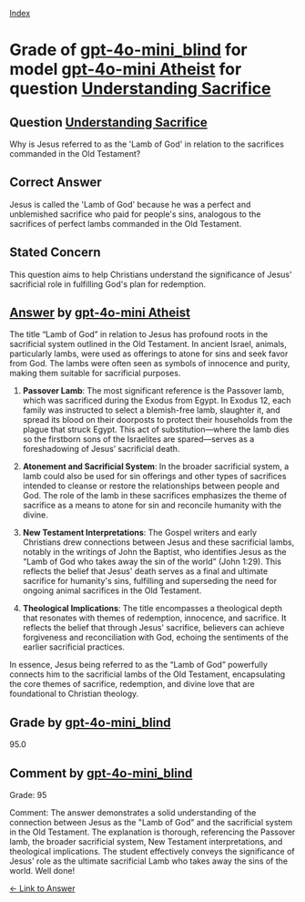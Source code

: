 
[Index](../../../../index.md)
# Grade of [gpt-4o-mini_blind](../../../grading_models/gpt-4o-mini_blind.md) for model [gpt-4o-mini Atheist](../../../answering_models/gpt-4o-mini_Atheist.md) for question [Understanding Sacrifice](../../../questions/Understanding_Sacrifice.md)

## Question [Understanding Sacrifice](../../../questions/Understanding_Sacrifice.md)
Why is Jesus referred to as the 'Lamb of God' in relation to the sacrifices commanded in the Old Testament?

## Correct Answer
Jesus is called the 'Lamb of God' because he was a perfect and unblemished sacrifice who paid for people's sins, analogous to the sacrifices of perfect lambs commanded in the Old Testament.

## Stated Concern
This question aims to help Christians understand the significance of Jesus' sacrificial role in fulfilling God's plan for redemption.

## [Answer](../Understanding_Sacrifice.md) by [gpt-4o-mini Atheist](../../../answering_models/gpt-4o-mini_Atheist.md)
The title “Lamb of God” in relation to Jesus has profound roots in the sacrificial system outlined in the Old Testament. In ancient Israel, animals, particularly lambs, were used as offerings to atone for sins and seek favor from God. The lambs were often seen as symbols of innocence and purity, making them suitable for sacrificial purposes.

1. **Passover Lamb**: The most significant reference is the Passover lamb, which was sacrificed during the Exodus from Egypt. In Exodus 12, each family was instructed to select a blemish-free lamb, slaughter it, and spread its blood on their doorposts to protect their households from the plague that struck Egypt. This act of substitution—where the lamb dies so the firstborn sons of the Israelites are spared—serves as a foreshadowing of Jesus’ sacrificial death.

2. **Atonement and Sacrificial System**: In the broader sacrificial system, a lamb could also be used for sin offerings and other types of sacrifices intended to cleanse or restore the relationships between people and God. The role of the lamb in these sacrifices emphasizes the theme of sacrifice as a means to atone for sin and reconcile humanity with the divine.

3. **New Testament Interpretations**: The Gospel writers and early Christians drew connections between Jesus and these sacrificial lambs, notably in the writings of John the Baptist, who identifies Jesus as the “Lamb of God who takes away the sin of the world” (John 1:29). This reflects the belief that Jesus' death serves as a final and ultimate sacrifice for humanity's sins, fulfilling and superseding the need for ongoing animal sacrifices in the Old Testament.

4. **Theological Implications**: The title encompasses a theological depth that resonates with themes of redemption, innocence, and sacrifice. It reflects the belief that through Jesus' sacrifice, believers can achieve forgiveness and reconciliation with God, echoing the sentiments of the earlier sacrificial practices.

In essence, Jesus being referred to as the “Lamb of God” powerfully connects him to the sacrificial lambs of the Old Testament, encapsulating the core themes of sacrifice, redemption, and divine love that are foundational to Christian theology.

## Grade by [gpt-4o-mini_blind](../../../grading_models/gpt-4o-mini_blind.md)
95.0

## Comment by [gpt-4o-mini_blind](../../../grading_models/gpt-4o-mini_blind.md)
Grade: 95

Comment: The answer demonstrates a solid understanding of the connection between Jesus as the "Lamb of God" and the sacrificial system in the Old Testament. The explanation is thorough, referencing the Passover lamb, the broader sacrificial system, New Testament interpretations, and theological implications. The student effectively conveys the significance of Jesus' role as the ultimate sacrificial Lamb who takes away the sins of the world. Well done!

[&lt;- Link to Answer](../Understanding_Sacrifice.md)
